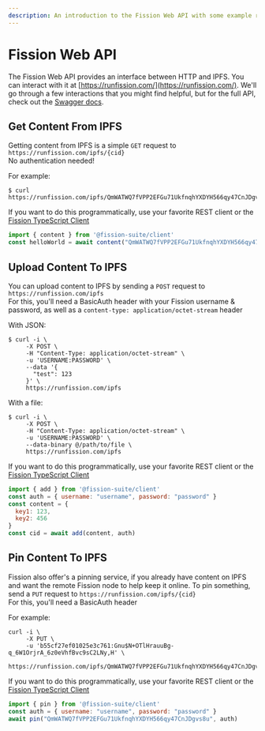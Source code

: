 ```yaml
---
description: An introduction to the Fission Web API with some example requests
---
```


# Fission Web API

The Fission Web API provides an interface between HTTP and IPFS. You can interact with it at [https://runfission.com/](https://runfission.com/).  We'll go through a few interactions that you might find helpful, but for the full API, check out the [Swagger docs](https://runfission.com/docs/).

## Get Content From IPFS

Getting content from IPFS is a simple `GET` request to `https://runfission.com/ipfs/{cid}`  
No authentication needed!

For example:

```text
$ curl https://runfission.com/ipfs/QmWATWQ7fVPP2EFGu71UkfnqhYXDYH566qy47CnJDgvs8u
```

If you want to do this programmatically, use your favorite REST client or the [Fission TypeScript Client](https://github.com/fission-suite/typescript-client)

```javascript
import { content } from '@fission-suite/client'
const helloWorld = await content("QmWATWQ7fVPP2EFGu71UkfnqhYXDYH566qy47CnJDgvs8u")
```

## Upload Content To IPFS

You can upload content to IPFS by sending a `POST` request to `https://runfission.com/ipfs`   
For this, you'll need a BasicAuth header with your Fission username & password, as well as a `content-type: application/octet-stream` header

With JSON:

```text
$ curl -i \
     -X POST \
     -H "Content-Type: application/octet-stream" \
     -u 'USERNAME:PASSWORD' \
     --data '{
       "test": 123
     }' \
     https://runfission.com/ipfs
```

With a file:

```text
$ curl -i \
     -X POST \
     -H "Content-Type: application/octet-stream" \
     -u 'USERNAME:PASSWORD' \
     --data-binary @/path/to/file \
     https://runfission.com/ipfs
```

If you want to do this programmatically, use your favorite REST client or the [Fission TypeScript Client](https://github.com/fission-suite/typescript-client)

```javascript
import { add } from '@fission-suite/client'
const auth = { username: "username", password: "password" }
const content = {
  key1: 123,
  key2: 456
}
const cid = await add(content, auth)
```

## Pin Content To IPFS

Fission also offer's a pinning service, if you already have content on IPFS and want the remote Fission node to help keep it online. To pin something, send a `PUT` request to `https://runfission.com/ipfs/{cid}`   
For this, you'll need a BasicAuth header

For example:

```text
curl -i \
     -X PUT \
     -u 'b55cf27ef01025e3c761:Gnu$N+OTlHrauuBg-q_6W1OrjrA_6z0eVhfBvc9sC2LNy,H' \
     https://runfission.com/ipfs/QmWATWQ7fVPP2EFGu71UkfnqhYXDYH566qy47CnJDgvs8u
```

If you want to do this programmatically, use your favorite REST client or the [Fission TypeScript Client](https://github.com/fission-suite/typescript-client)

```javascript
import { pin } from '@fission-suite/client'
const auth = { username: "username", password: "password" }
await pin("QmWATWQ7fVPP2EFGu71UkfnqhYXDYH566qy47CnJDgvs8u", auth)
```

